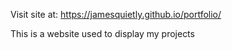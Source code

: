 Visit site at:
https://jamesquietly.github.io/portfolio/

This is a website used to display my projects